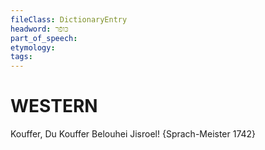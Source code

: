 ```yaml
---
fileClass: DictionaryEntry
headword: כּופֿר
part_of_speech: 
etymology: 
tags: 
---
```


WESTERN
========

Kouffer, Du Kouffer Belouhei Jisroel! {Sprach-Meister 1742}